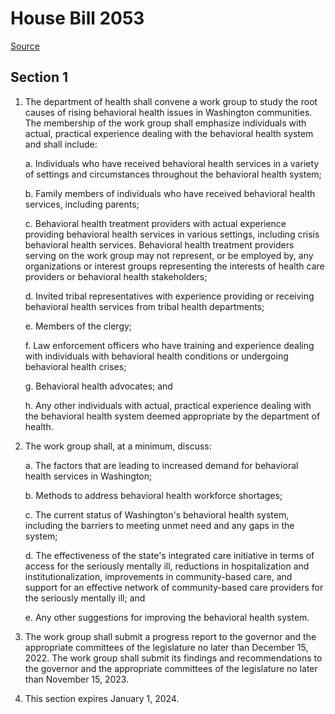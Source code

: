 # House Bill 2053

[Source](http://lawfilesext.leg.wa.gov/biennium/2021-22/Xml/Bills/House%20Bills/2053.xml)
## Section 1
1. The department of health shall convene a work group to study the root causes of rising behavioral health issues in Washington communities. The membership of the work group shall emphasize individuals with actual, practical experience dealing with the behavioral health system and shall include:

    a. Individuals who have received behavioral health services in a variety of settings and circumstances throughout the behavioral health system;

    b. Family members of individuals who have received behavioral health services, including parents;

    c. Behavioral health treatment providers with actual experience providing behavioral health services in various settings, including crisis behavioral health services. Behavioral health treatment providers serving on the work group may not represent, or be employed by, any organizations or interest groups representing the interests of health care providers or behavioral health stakeholders;

    d. Invited tribal representatives with experience providing or receiving behavioral health services from tribal health departments;

    e. Members of the clergy;

    f. Law enforcement officers who have training and experience dealing with individuals with behavioral health conditions or undergoing behavioral health crises;

    g. Behavioral health advocates; and

    h. Any other individuals with actual, practical experience dealing with the behavioral health system deemed appropriate by the department of health.

2. The work group shall, at a minimum, discuss:

    a. The factors that are leading to increased demand for behavioral health services in Washington;

    b. Methods to address behavioral health workforce shortages;

    c. The current status of Washington's behavioral health system, including the barriers to meeting unmet need and any gaps in the system;

    d. The effectiveness of the state's integrated care initiative in terms of access for the seriously mentally ill, reductions in hospitalization and institutionalization, improvements in community-based care, and support for an effective network of community-based care providers for the seriously mentally ill; and

    e. Any other suggestions for improving the behavioral health system.

3. The work group shall submit a progress report to the governor and the appropriate committees of the legislature no later than December 15, 2022. The work group shall submit its findings and recommendations to the governor and the appropriate committees of the legislature no later than November 15, 2023.

4. This section expires January 1, 2024.

